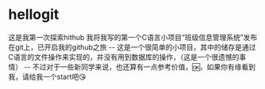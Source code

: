 # hellogit
这是我第一次探索hithub
我将我写的第一个C语言小项目“班级信息管理系统”发布在git上，已开启我的github之旅
-- 这是一个很简单的小项目，其中的储存是通过C语言的文件操作来实现的，并没有用到数据库的操作，（这是一个很遗憾的事情）
-- 不过对于一些新同学来说，也还算有一点参考价值，🆗，如果你有缘看到我，请给我一个start吧😘

